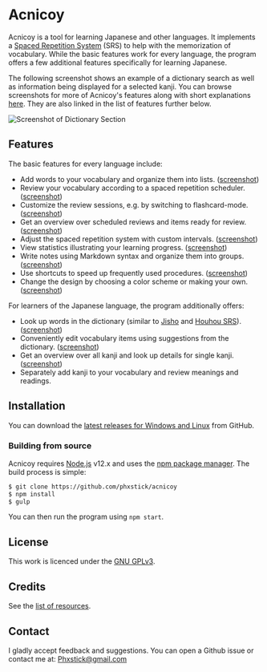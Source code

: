 # Acnicoy

Acnicoy is a tool for learning Japanese and other languages. It implements
a [Spaced Repetition System][SRS] (SRS) to help with the memorization of vocabulary.
While the basic features work for every language, the program offers a few
additional features specifically for learning Japanese.

The following screenshot shows an example of a dictionary search as well as
information being displayed for a selected kanji. You can browse screenshots for
more of Acnicoy's features along with short explanations [here](http://phxstick.github.io/acnicoy/screenshots).
They are also linked in the list of features further below.

![Screenshot of Dictionary Section](http://phxstick.github.io/acnicoy/img/screenshots/acnicoy-screenshot-dictionary.png)


Features
----

The basic features for every language include:

* Add words to your vocabulary and organize them into lists.
  ([screenshot](http://phxstick.github.io/acnicoy/img/screenshots/acnicoy-screenshot-vocab-section.png))
* Review your vocabulary according to a spaced repetition scheduler.
  ([screenshot](http://phxstick.github.io/acnicoy/img/screenshots/acnicoy-screenshot-test-section-1.png))
* Customize the review sessions, e.g. by switching to flashcard-mode.
  ([screenshot](http://phxstick.github.io/acnicoy/img/screenshots/acnicoy-screenshot-test-settings.png))
* Get an overview over scheduled reviews and items ready for review.
  ([screenshot](http://phxstick.github.io/acnicoy/img/screenshots/acnicoy-screenshot-home-section.png))
* Adjust the spaced repetition system with custom intervals.
  ([screenshot](http://phxstick.github.io/acnicoy/img/screenshots/acnicoy-screenshot-srs-schemes.png))
* View statistics illustrating your learning progress.
  ([screenshot](http://phxstick.github.io/acnicoy/img/screenshots/acnicoy-screenshot-stats-section.png))
* Write notes using Markdown syntax and organize them into groups.
  ([screenshot](http://phxstick.github.io/acnicoy/img/screenshots/acnicoy-screenshot-notes-section.png))
* Use shortcuts to speed up frequently used procedures.
  ([screenshot](http://phxstick.github.io/acnicoy/img/screenshots/acnicoy-screenshot-shortcut-settings.png))
* Change the design by choosing a color scheme or making your own.
  ([screenshot](http://phxstick.github.io/acnicoy/img/screenshots/acnicoy-screenshot-shortcut-settings.png))

For learners of the Japanese language, the program additionally offers:

* Look up words in the dictionary (similar to [Jisho] and [Houhou SRS]).
  ([screenshot](http://phxstick.github.io/acnicoy/img/screenshots/acnicoy-screenshot-dictionary.png))
* Conveniently edit vocabulary items using suggestions from the dictionary.
  ([screenshot](http://phxstick.github.io/acnicoy/img/screenshots/acnicoy-screenshot-edit-word-suggestions.png))
* Get an overview over all kanji and look up details for single kanji.
  ([screenshot](http://phxstick.github.io/acnicoy/img/screenshots/acnicoy-screenshot-kanji-overview.png))
* Separately add kanji to your vocabulary and review meanings and readings.

Installation
----

You can download the [latest releases for Windows and Linux](https://github.com/phxstick/acnicoy/releases/latest) from GitHub.

### Building from source
Acnicoy requires [Node.js] v12.x and uses the [npm package manager][npm].
The build process is simple:
```sh
$ git clone https://github.com/phxstick/acnicoy
$ npm install
$ gulp
```
You can then run the program using `npm start`.

License
----

This work is licenced under the [GNU GPLv3][GNU GPL].

Credits
----

See the [list of resources](./data/resources.md).

Contact
----

I gladly accept feedback and suggestions. You can open a Github issue or contact
me at: Phxstick@gmail.com


   [SRS]: <https://en.wikipedia.org/wiki/Spaced_repetition>
   [Jisho]: <http://jisho.org/>
   [Houhou SRS]: <http://houhou-srs.com/>
   [Node.js]: <https://nodejs.org/>
   [npm]: <https://www.npmjs.com/>
   [GNU GPL]: <https://www.gnu.org/licenses/gpl-3.0.en.html>

